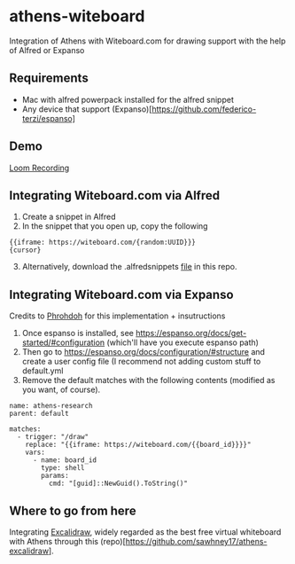 # athens-witeboard
Integration of Athens with Witeboard.com for drawing support with the help of Alfred or Expanso

## Requirements
* Mac with alfred powerpack installed for the alfred snippet
* Any device that support (Expanso)[https://github.com/federico-terzi/espanso]

## Demo
[Loom Recording](https://www.loom.com/share/839e0ea8b356478f93aae8bee4a6db9d)
## Integrating Witeboard.com via Alfred 
1. Create a snippet in Alfred
2. In the snippet that you open up, copy the following
```
{{iframe: https://witeboard.com/{random:UUID}}}
{cursor}
```
3. Alternatively, download the .alfredsnippets [file](https://github.com/sawhney17/athens-witeboard/raw/main/Athens%20Witeboard.alfredsnippets) in this repo. 
## Integrating Witeboard.com via Expanso
Credits to [Phrohdoh](https://github.com/phrohdoh) for this implementation + insutructions
1. Once espanso is installed, see https://espanso.org/docs/get-started/#configuration (which'll have you execute espanso path) 
2. Then go to  https://espanso.org/docs/configuration/#structure and create a user config file (I recommend not adding custom stuff to default.yml 
3. Remove the default matches with the following contents (modified as you want, of course).

```
name: athens-research
parent: default

matches:
  - trigger: "/draw"
    replace: "{{iframe: https://witeboard.com/{{board_id}}}}"
    vars:
      - name: board_id
        type: shell
        params:
          cmd: "[guid]::NewGuid().ToString()"
```

## Where to go from here
Integrating [Excalidraw](https://github.com/excalidraw/excalidraw), widely regarded as the best free virtual whiteboard with Athens through this (repo)[https://github.com/sawhney17/athens-excalidraw].
